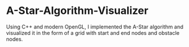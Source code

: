 # A-Star-Algorithm-Visualizer
Using C++ and modern OpenGL, I implemented the A-Star algorithm and visualized it in the form of a grid with start and end nodes and obstacle nodes.
